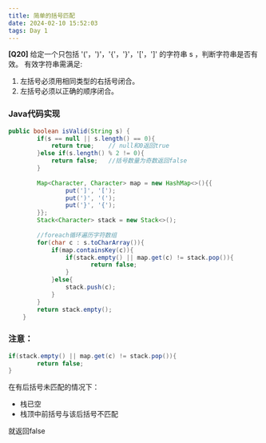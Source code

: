 ```yaml
---
title: 简单的括号匹配
date: 2024-02-10 15:52:03
tags: Day 1
---
```

**[Q20]**
给定一个只包括 '('，')'，'{'，'}'，'['，']' 的字符串 s ，判断字符串是否有效。
有效字符串需满足:
1. 左括号必须用相同类型的右括号闭合。
2. 左括号必须以正确的顺序闭合。


### Java代码实现
```java
public boolean isValid(String s) {
	    if(s == null || s.length() == 0){
	        return true;    // null和0返回true
	    }else if(s.length() % 2 != 0){
            return false;	//括号数量为奇数返回false
        }
	   	
	   	Map<Character, Character> map = new HashMap<>(){{
	            put(']', '[');
	            put(')', '(');
	            put('}', '{');
	    }};
	    Stack<Character> stack = new Stack<>(); 
	    
	    //foreach循环遍历字符数组
	   	for(char c : s.toCharArray()){
	   		if(map.containsKey(c)){
	   			if(stack.empty() || map.get(c) != stack.pop()){
	                   return false;
	            }
	   		}else{
	   			stack.push(c);
	   		}
	   	}
	   	return stack.empty();
	}
```
### 注意：
```java
if(stack.empty() || map.get(c) != stack.pop()){
		return false;
}
```
在有后括号未匹配的情况下：
+ 栈已空
+ 栈顶中前括号与该后括号不匹配

就返回false